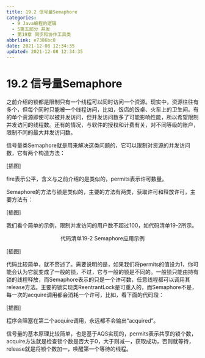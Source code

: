 ```yaml
---
title: 19.2 信号量Semaphore
categories:
  - 9 Java编程的逻辑
  - 5第五部分 并发
  - 第19章 同步和协作工具类
abbrlink: e7386bc8
date: 2021-12-08 12:34:35
updated: 2021-12-08 12:34:35
---
```

# 19.2 信号量Semaphore
之前介绍的锁都是限制只有一个线程可以同时访问一个资源。现实中，资源往往有多个，但每个同时只能被一个线程访问，比如，饭店的饭桌、火车上的卫生间。有的单个资源即使可以被并发访问，但并发访问数多了可能影响性能，所以希望限制并发访问的线程数。还有的情况，与软件的授权和计费有关，对不同等级的账户，限制不同的最大并发访问数。

信号量类Semaphore就是用来解决这类问题的，它可以限制对资源的并发访问数，它有两个构造方法：

[插图]

fire表示公平，含义与之前介绍的是类似的，permits表示许可数量。

Semaphore的方法与锁是类似的，主要的方法有两类，获取许可和释放许可，主要方法有：

[插图]

我们看个简单的示例，限制并发访问的用户数不超过100，如代码清单19-2所示。

<center>代码清单19-2 Semaphore应用示例</center>

[插图]

代码比较简单，就不赘述了。需要说明的是，如果我们将permits的值设为1，你可能会认为它就变成了一般的锁，不过，它与一般的锁是不同的。一般锁只能由持有锁的线程释放，而Semaphore表示的只是一个许可数，任意线程都可以调用其release方法。主要的锁实现类ReentrantLock是可重入的，而Semaphore不是，每一次的acquire调用都会消耗一个许可，比如，看下面的代码段：

[插图]

程序会阻塞在第二个acquire调用，永远都不会输出“acquired”。

信号量的基本原理比较简单，也是基于AQS实现的，permits表示共享的锁个数，acquire方法就是检查锁个数是否大于0，大于则减一，获取成功，否则就等待，release就是将锁个数加一，唤醒第一个等待的线程。

